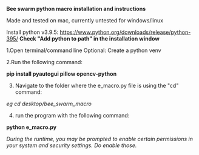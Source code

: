 **Bee swarm python macro installation and instructions**

Made and tested on mac, currently untested for windows/linux

Install python v3.9.5: https://www.python.org/downloads/release/python-395/
**Check "Add python to path"  in the installation window**

1.Open terminal/command line
Optional: Create a python venv

2.Run the following command:

  **pip install pyautogui pillow opencv-python**

3. Navigate to the folder where the e_macro.py file is using the "cd" command:

  *eg cd desktop/bee_swarm_macro*

4. run the program with the following command:

  **python e_macro.py**

*During the runtime, you may be prompted to enable certain permissions in your system and security settings. Do enable those.*
